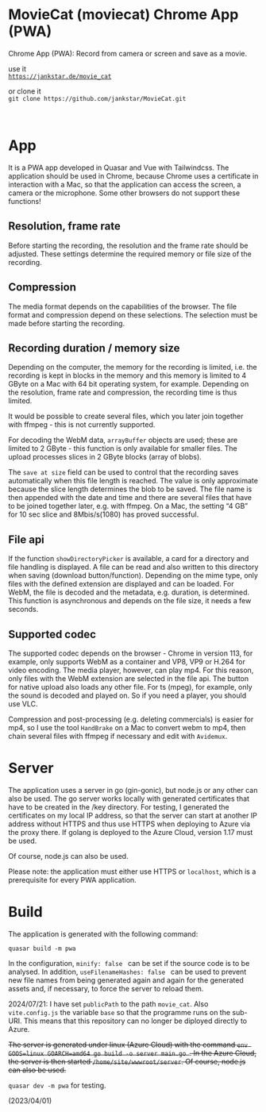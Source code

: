 # MovieCat (moviecat) Chrome App (PWA)

Chrome App (PWA): Record from camera or screen and save as a movie.

use it <br/>
[`https://jankstar.de/movie_cat`](https://jankstar.de/movie_cat)

or clone it<br/>
`git clone https://github.com/jankstar/MovieCat.git`

<br/>

# App

It is a PWA app developed in Quasar and Vue with Tailwindcss.
The application should be used in Chrome, because Chrome uses a certificate in interaction with a Mac, so that the application can access the screen, a camera or the microphone. Some other browsers do not support these functions!

## Resolution, frame rate

Before starting the recording, the resolution and the frame rate should be adjusted. These settings determine the required memory or file size of the recording.

## Compression

The media format depends on the capabilities of the browser. The file format and compression depend on these selections. The selection must be made before starting the recording.

## Recording duration / memory size

Depending on the computer, the memory for the recording is limited, i.e. the recording is kept in blocks in the memory and this memory is limited to 4 GByte on a Mac with 64 bit operating system, for example.
Depending on the resolution, frame rate and compression, the recording time is thus limited.

It would be possible to create several files, which you later join together with ffmpeg - this is not currently supported.

For decoding the WebM data, `arrayBuffer` objects are used; these are limited to 2 GByte - this function is only available for smaller files.
The upload processes slices in 2 GByte blocks (array of blobs).

The `save at size` field can be used to control that the recording saves automatically when this file length is reached. The value is only approximate because the slice length determines the blob to be saved. The file name is then appended with the date and time and there are several files that have to be joined together later, e.g. with ffmpeg. On a Mac, the setting “4 GB” for 10 sec slice and 8Mbis/s(1080) has proved successful.

## File api

If the function `showDirectoryPicker` is available, a card for a directory and file handling is displayed. A file can be read and also written to this directory when saving (download button/function).
Depending on the mime type, only files with the defined extension are displayed and can be loaded.
For WebM, the file is decoded and the metadata, e.g. duration, is determined. This function is asynchronous and depends on the file size, it needs a few seconds.

## Supported codec

The supported codec depends on the browser - Chrome in version 113, for example, only supports WebM as a container and VP8, VP9 or H.264 for video encoding. The media player, however, can play mp4. For this reason, only files with the WebM extension are selected in the file api. The button for native upload also loads any other file. For ts (mpeg), for example, only the sound is decoded and played on. So if you need a player, you should use VLC.

Compression and post-processing (e.g. deleting commercials) is easier for mp4, so I use the tool `HandBrake` on a Mac to convert webm to mp4, then chain several files with ffmpeg if necessary and edit with `Avidemux`.

# Server

The application uses a server in go (gin-gonic), but node.js or any other can also be used.
The go server works locally with generated certificates that have to be created in the /key directory. For testing, I generated the certificates on my local IP address, so that the server can start at another IP address without HTTPS and thus use HTTPS when deploying to Azure via the proxy there.
If golang is deployed to the Azure Cloud, version 1.17 must be used.

Of course, node.js can also be used.

Please note: the application must either use HTTPS or `localhost`, which is a prerequisite for every PWA application.

# Build

The application is generated with the following command:

`quasar build -m pwa`

In the configuration, `minify: false ` can be set if the source code is to be analysed. In addition, `useFilenameHashes: false ` can be used to prevent new file names from being generated again and again for the generated assets and, if necessary, to force the server to reload them.

2024/07/21: I have set `publicPath` to the path `movie_cat`. Also `vite.config.js` the variable `base` so that the programme runs on the sub-URI.
This means that this repository can no longer be diployed directly to Azure.

<del>The server is generated under linux (Azure Cloud) with the command `env GOOS=linux GOARCH=amd64 go build -o server main.go `. In the Azure Cloud, the server is then started `/home/site/wwwroot/server`. Of course, node.js can also be used.</del>

`quasar dev -m pwa` for testing.

(2023/04/01)
